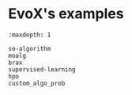 # EvoX's examples

```{toctree}
:maxdepth: 1

so-algorithm
moalg
brax
supervised-learning
hpo
custom_algo_prob
```
